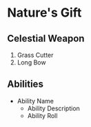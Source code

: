 # Nature's Gift

## Celestial Weapon
1. Grass Cutter
2. Long Bow

## Abilities
- Ability Name
    - Ability Description
    - Ability Roll